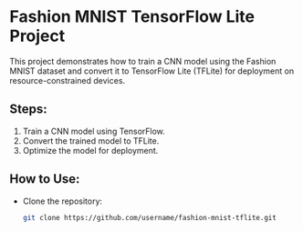 # Fashion MNIST TensorFlow Lite Project

This project demonstrates how to train a CNN model using the Fashion MNIST dataset and convert it to TensorFlow Lite (TFLite) for deployment on resource-constrained devices.

## Steps:
1. Train a CNN model using TensorFlow.
2. Convert the trained model to TFLite.
3. Optimize the model for deployment.

## How to Use:
- Clone the repository:
  ```bash
  git clone https://github.com/username/fashion-mnist-tflite.git

